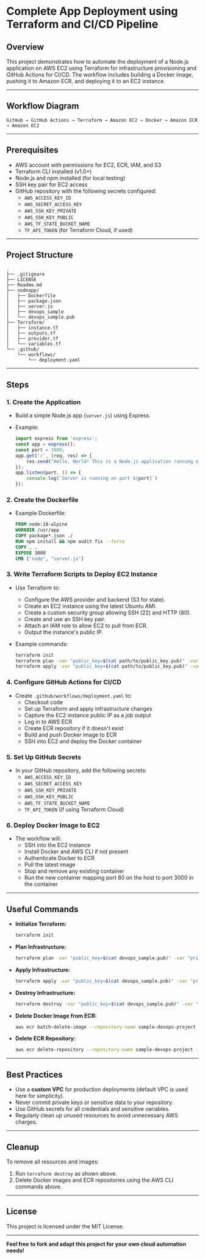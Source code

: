 # Complete App Deployment using Terraform and CI/CD Pipeline

## Overview

This project demonstrates how to automate the deployment of a Node.js application on AWS EC2 using Terraform for infrastructure provisioning and GitHub Actions for CI/CD. The workflow includes building a Docker image, pushing it to Amazon ECR, and deploying it to an EC2 instance.

---

## Workflow Diagram

```text
GitHub → GitHub Actions → Terraform → Amazon EC2 → Docker → Amazon ECR → Amazon EC2
```

---

## Prerequisites

- AWS account with permissions for EC2, ECR, IAM, and S3
- Terraform CLI installed (v1.0+)
- Node.js and npm installed (for local testing)
- SSH key pair for EC2 access
- GitHub repository with the following secrets configured:
  - `AWS_ACCESS_KEY_ID`
  - `AWS_SECRET_ACCESS_KEY`
  - `AWS_SSH_KEY_PRIVATE`
  - `AWS_SSH_KEY_PUBLIC`
  - `AWS_TF_STATE_BUCKET_NAME`
  - `TF_API_TOKEN` (for Terraform Cloud, if used)

---

## Project Structure

``` text
.
├── .gitignore
├── LICENSE
├── Readme.md
├── nodeapp/
│   ├── Dockerfile
│   ├── package.json
│   ├── server.js
│   ├── devops_sample
│   └── devops_sample.pub
├── Terraform/
│   ├── instance.tf
│   ├── outputs.tf
│   ├── provider.tf
│   └── variables.tf
└── .github/
    └── workflows/
        └── deployment.yaml
```

---

## Steps

### 1. Create the Application

- Build a simple Node.js app (`server.js`) using Express.
- Example:

    ```js
    import express from 'express';
    const app = express();
    const port = 3000;
    app.get('/', (req, res) => {
        res.send("Hello, World! This is a Node.js application running on AWS EC2 with Terraform.");
    });
    app.listen(port, () => {
        console.log(`Server is running on port ${port}`)
    });
    ```

### 2. Create the Dockerfile

- Example Dockerfile:

    ```dockerfile
    FROM node:18-alpine
    WORKDIR /usr/app
    COPY package*.json ./
    RUN npm install && npm audit fix --force
    COPY . .
    EXPOSE 3000
    CMD ["node", "server.js"]
    ```

### 3. Write Terraform Scripts to Deploy EC2 Instance

- Use Terraform to:
  - Configure the AWS provider and backend (S3 for state).
  - Create an EC2 instance using the latest Ubuntu AMI.
  - Create a custom security group allowing SSH (22) and HTTP (80).
  - Create and use an SSH key pair.
  - Attach an IAM role to allow EC2 to pull from ECR.
  - Output the instance's public IP.

- Example commands:

    ```bash
    terraform init
    terraform plan -var "public_key=$(cat path/to/public_key.pub)" -var "private_key=$(cat path/to/private_key)"
    terraform apply -var "public_key=$(cat path/to/public_key.pub)" -var "private_key=$(cat path/to/private_key)"
    ```

### 4. Configure GitHub Actions for CI/CD

- Create `.github/workflows/deployment.yaml` to:
  - Checkout code
  - Set up Terraform and apply infrastructure changes
  - Capture the EC2 instance public IP as a job output
  - Log in to AWS ECR
  - Create ECR repository if it doesn't exist
  - Build and push Docker image to ECR
  - SSH into EC2 and deploy the Docker container

### 5. Set Up GitHub Secrets

- In your GitHub repository, add the following secrets:
  - `AWS_ACCESS_KEY_ID`
  - `AWS_SECRET_ACCESS_KEY`
  - `AWS_SSH_KEY_PRIVATE`
  - `AWS_SSH_KEY_PUBLIC`
  - `AWS_TF_STATE_BUCKET_NAME`
  - `TF_API_TOKEN` (if using Terraform Cloud)

### 6. Deploy Docker Image to EC2

- The workflow will:
  - SSH into the EC2 instance
  - Install Docker and AWS CLI if not present
  - Authenticate Docker to ECR
  - Pull the latest image
  - Stop and remove any existing container
  - Run the new container mapping port 80 on the host to port 3000 in the container

---

## Useful Commands

- **Initialize Terraform:**

    ```bash
    terraform init
    ```

- **Plan Infrastructure:**

    ```bash
    terraform plan -var "public_key=$(cat devops_sample.pub)" -var "private_key=$(cat devops_sample)"
    ```

- **Apply Infrastructure:**

    ```bash
    terraform apply -var "public_key=$(cat devops_sample.pub)" -var "private_key=$(cat devops_sample)"
    ```

- **Destroy Infrastructure:**

    ```bash
    terraform destroy -var "public_key=$(cat devops_sample.pub)" -var "private_key=$(cat devops_sample)"
    ```

- **Delete Docker Image from ECR:**

    ```bash
    aws ecr batch-delete-image --repository-name sample-devops-project --image-ids imageTag=<your-image-tag> --region us-east-1
    ```

- **Delete ECR Repository:**

    ```bash
    aws ecr delete-repository --repository-name sample-devops-project --region us-east-1 --force
    ```

---

## Best Practices

- Use a **custom VPC** for production deployments (default VPC is used here for simplicity).
- Never commit private keys or sensitive data to your repository.
- Use GitHub secrets for all credentials and sensitive variables.
- Regularly clean up unused resources to avoid unnecessary AWS charges.

---

## Cleanup

To remove all resources and images:

1. Run `terraform destroy` as shown above.
2. Delete Docker images and ECR repositories using the AWS CLI commands above.

---

## License

This project is licensed under the MIT License.

---

**Feel free to fork and adapt this project for your own cloud automation needs!**

